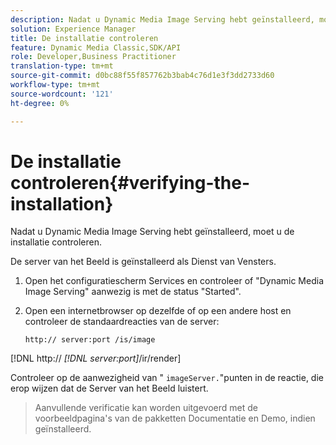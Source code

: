 ```yaml
---
description: Nadat u Dynamic Media Image Serving hebt geïnstalleerd, moet u de installatie controleren.
solution: Experience Manager
title: De installatie controleren
feature: Dynamic Media Classic,SDK/API
role: Developer,Business Practitioner
translation-type: tm+mt
source-git-commit: d0bc88f55f857762b3bab4c76d1e3f3dd2733d60
workflow-type: tm+mt
source-wordcount: '121'
ht-degree: 0%

---
```



# De installatie controleren{#verifying-the-installation}

Nadat u Dynamic Media Image Serving hebt geïnstalleerd, moet u de installatie controleren.

De server van het Beeld is geïnstalleerd als Dienst van Vensters.

1. Open het configuratiescherm Services en controleer of &quot;Dynamic Media Image Serving&quot; aanwezig is met de status &quot;Started&quot;.
1. Open een internetbrowser op dezelfde of op een andere host en controleer de standaardreacties van de server:

   `http:// server:port /is/image`

[!DNL http:// *[!DNL server:port]*/ir/render]

Controleer op de aanwezigheid van &quot; `imageServer.`&quot;punten in de reactie, die erop wijzen dat de Server van het Beeld luistert.
>Aanvullende verificatie kan worden uitgevoerd met de voorbeeldpagina&#39;s van de pakketten Documentatie en Demo, indien geïnstalleerd.

